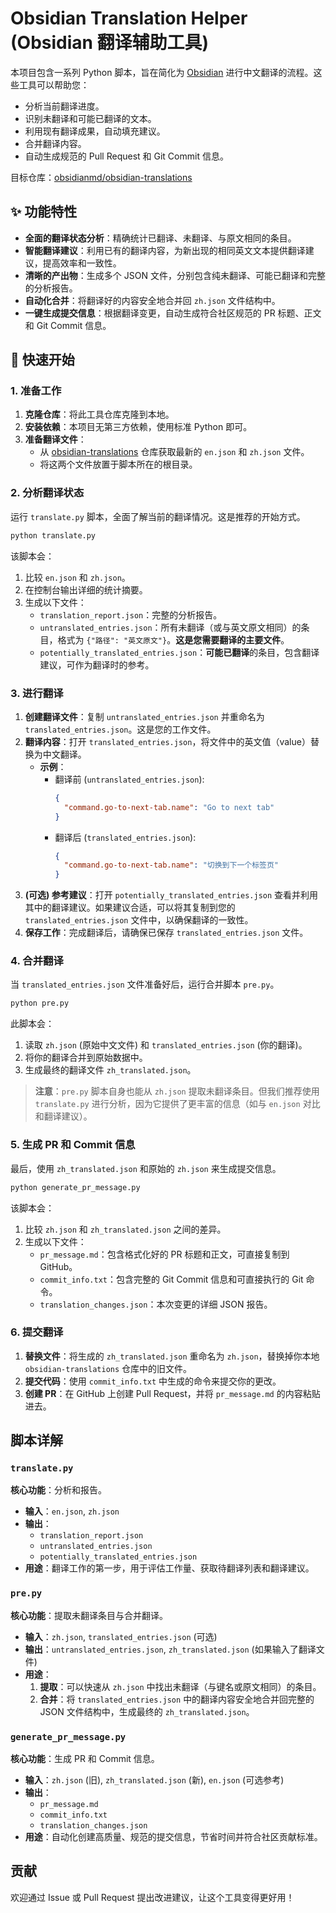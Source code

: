 # Obsidian Translation Helper (Obsidian 翻译辅助工具)

本项目包含一系列 Python 脚本，旨在简化为 [Obsidian](https://obsidian.md/) 进行中文翻译的流程。这些工具可以帮助您：

-   分析当前翻译进度。
-   识别未翻译和可能已翻译的文本。
-   利用现有翻译成果，自动填充建议。
-   合并翻译内容。
-   自动生成规范的 Pull Request 和 Git Commit 信息。

目标仓库：[obsidianmd/obsidian-translations](https://github.com/obsidianmd/obsidian-translations)

## ✨ 功能特性

-   **全面的翻译状态分析**：精确统计已翻译、未翻译、与原文相同的条目。
-   **智能翻译建议**：利用已有的翻译内容，为新出现的相同英文文本提供翻译建议，提高效率和一致性。
-   **清晰的产出物**：生成多个 JSON 文件，分别包含纯未翻译、可能已翻译和完整的分析报告。
-   **自动化合并**：将翻译好的内容安全地合并回 `zh.json` 文件结构中。
-   **一键生成提交信息**：根据翻译变更，自动生成符合社区规范的 PR 标题、正文和 Git Commit 信息。

## 🚀 快速开始

### 1. 准备工作

1.  **克隆仓库**：将此工具仓库克隆到本地。
2.  **安装依赖**：本项目无第三方依赖，使用标准 Python 即可。
3.  **准备翻译文件**：
    -   从 [obsidian-translations](https://github.com/obsidianmd/obsidian-translations) 仓库获取最新的 `en.json` 和 `zh.json` 文件。
    -   将这两个文件放置于脚本所在的根目录。

### 2. 分析翻译状态

运行 `translate.py` 脚本，全面了解当前的翻译情况。这是推荐的开始方式。

```bash
python translate.py
```

该脚本会：
1.  比较 `en.json` 和 `zh.json`。
2.  在控制台输出详细的统计摘要。
3.  生成以下文件：
    -   `translation_report.json`：完整的分析报告。
    -   `untranslated_entries.json`：所有未翻译（或与英文原文相同）的条目，格式为 `{"路径": "英文原文"}`。**这是您需要翻译的主要文件**。
    -   `potentially_translated_entries.json`：**可能已翻译**的条目，包含翻译建议，可作为翻译时的参考。

### 3. 进行翻译

1.  **创建翻译文件**：复制 `untranslated_entries.json` 并重命名为 `translated_entries.json`。这是您的工作文件。
2.  **翻译内容**：打开 `translated_entries.json`，将文件中的英文值（value）替换为中文翻译。
    -   **示例**：
        *   翻译前 (`untranslated_entries.json`):
            ```json
            {
              "command.go-to-next-tab.name": "Go to next tab"
            }
            ```
        *   翻译后 (`translated_entries.json`):
            ```json
            {
              "command.go-to-next-tab.name": "切换到下一个标签页"
            }
            ```
3.  **(可选) 参考建议**：打开 `potentially_translated_entries.json` 查看并利用其中的翻译建议。如果建议合适，可以将其复制到您的 `translated_entries.json` 文件中，以确保翻译的一致性。
4.  **保存工作**：完成翻译后，请确保已保存 `translated_entries.json` 文件。

### 4. 合并翻译

当 `translated_entries.json` 文件准备好后，运行合并脚本 `pre.py`。

```bash
python pre.py
```

此脚本会：
1.  读取 `zh.json` (原始中文文件) 和 `translated_entries.json` (你的翻译)。
2.  将你的翻译合并到原始数据中。
3.  生成最终的翻译文件 `zh_translated.json`。

> **注意**：`pre.py` 脚本自身也能从 `zh.json` 提取未翻译条目。但我们推荐使用 `translate.py` 进行分析，因为它提供了更丰富的信息（如与 `en.json` 对比和翻译建议）。

### 5. 生成 PR 和 Commit 信息

最后，使用 `zh_translated.json` 和原始的 `zh.json` 来生成提交信息。

```bash
python generate_pr_message.py
```

该脚本会：
1.  比较 `zh.json` 和 `zh_translated.json` 之间的差异。
2.  生成以下文件：
    -   `pr_message.md`：包含格式化好的 PR 标题和正文，可直接复制到 GitHub。
    -   `commit_info.txt`：包含完整的 Git Commit 信息和可直接执行的 Git 命令。
    -   `translation_changes.json`：本次变更的详细 JSON 报告。

### 6. 提交翻译

1.  **替换文件**：将生成的 `zh_translated.json` 重命名为 `zh.json`，替换掉你本地 `obsidian-translations` 仓库中的旧文件。
2.  **提交代码**：使用 `commit_info.txt` 中生成的命令来提交你的更改。
3.  **创建 PR**：在 GitHub 上创建 Pull Request，并将 `pr_message.md` 的内容粘贴进去。

## 脚本详解

### `translate.py`

**核心功能**：分析和报告。
-   **输入**：`en.json`, `zh.json`
-   **输出**：
    -   `translation_report.json`
    -   `untranslated_entries.json`
    -   `potentially_translated_entries.json`
-   **用途**：翻译工作的第一步，用于评估工作量、获取待翻译列表和翻译建议。

### `pre.py`

**核心功能**：提取未翻译条目与合并翻译。
-   **输入**：`zh.json`, `translated_entries.json` (可选)
-   **输出**：`untranslated_entries.json`, `zh_translated.json` (如果输入了翻译文件)
-   **用途**：
    1.  **提取**：可以快速从 `zh.json` 中找出未翻译（与键名或原文相同）的条目。
    2.  **合并**：将 `translated_entries.json` 中的翻译内容安全地合并回完整的 JSON 文件结构中，生成最终的 `zh_translated.json`。

### `generate_pr_message.py`

**核心功能**：生成 PR 和 Commit 信息。
-   **输入**：`zh.json` (旧), `zh_translated.json` (新), `en.json` (可选参考)
-   **输出**：
    -   `pr_message.md`
    -   `commit_info.txt`
    -   `translation_changes.json`
-   **用途**：自动化创建高质量、规范的提交信息，节省时间并符合社区贡献标准。

## 贡献

欢迎通过 Issue 或 Pull Request 提出改进建议，让这个工具变得更好用！
